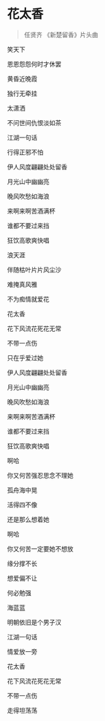 # 花太香
> 任贤齐 《新楚留香》片头曲

笑天下

恩恩怨怨何时才休罢

黄昏近晚霞

独行无牵挂

太潇洒

不问世间仇恨淡如茶

江湖一句话

行得正邪不怕

伊人风度翩翩处处留香

月光山中幽幽亮

晚风吹愁如海浪

来啊来啊苦酒满杯

谁都不要过来挡

狂饮高歌爽快唱

浪天涯

伴随枯叶片片风尘沙

难掩真风雅

不为痴情就爱花

花太香

花下风流花死花无常

不带一点伤

只在乎爱过她

伊人风度翩翩处处留香

月光山中幽幽亮

晚风吹愁如海浪

来啊来啊苦酒满杯

谁都不要过来挡

狂饮高歌爽快唱

啊哈

你又何苦强忍思念不理她

孤舟海中晃

活得四不像

还是那么想着她

啊哈

你又何苦一定要她不想放

缘分撑不长

想爱偏不让

何必勉强

海蓝蓝

明朝依旧是个男子汉

江湖一句话

情爱放一旁

花太香

花下风流花死花无常

不带一点伤

走得坦荡荡
